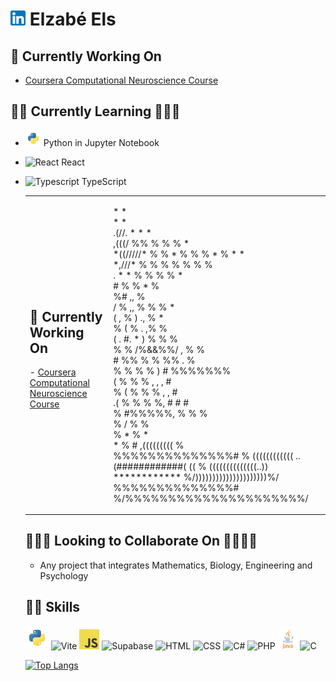 # [![LinkedIn](./linkedin.png)](https://www.linkedin.com/in/maria-elizabeth-els) Elzabé Els

## 🔭 Currently Working On
- <a href="https://www.coursera.org/learn/computational-neuroscience">Coursera Computational Neuroscience Course</a>
  
## 🌱🌱 Currently Learning 🌱🍃🍃
- <img src="https://raw.githubusercontent.com/github/explore/80688e429a7d4ef2fca1e82350fe8e3517d3494d/topics/python/python.png" height="25" width="25" alt="Python"> Python in Jupyter Notebook
- <img height="25" width="25" src="https://cdn.simpleicons.org/react/#61DAFB" alt="React"/> React
- <img height="25" width="25" src="https://cdn.simpleicons.org/typescript/#61DAFB" alt="Typescript"/> TypeScript

    <table>
        <tr>
            <td>
                <h2> 🔭 Currently Working On </h2>
                   <p> - <a href="https://www.coursera.org/learn/computational-neuroscience">Coursera Computational Neuroscience Course</a></p>
            </td>
            <td>
<p>                        *             *                            <br>
                              *                     *                 <br>
    .(//.  *         *                      *                         <br> 
  ,(((/ %%  %                     % %            *                    <br> 
  *((/////*  % %  *    % %      %  *  %   *           *               <br> 
   *,///*      %      %     % %       %      % %                      <br> 
           .     *        *            % % %     %  *                 <br> 
            #    %    %             *            %                    <br>  
            %#              ,,                  %                     <br> 
         / %  ,,      %        %               %         *            <br> 
       (    ,      %          )  .,          %  *                     <br> 
      %   (           %         . ,%        %                         <br> 
     (  .        #. *            )  %        % %                      <br> 
     %  %         /%&&%%/         , %            %                    <br> 
     # %%          %   %          %%  .        %                      <br> 
     %  %           % %          )  #      %%%%%%%                    <br> 
      (  %          % %         ,   ,       ,   #                     <br> 
       %  (         % %        %  ,         ,   #                     <br> 
        .(   %      % %     %,   #          #   #                     <br> 
           %      #%%%%%,     %             %   %                     <br> 
             %              /             %      %                    <br>
              %            *             %         *                  <br> 
              *            %           # ,((((((((( %                 <br> 
              %%%%%%%%%%%%%%#         % (((((((((((( ..               <br> 
              (############(      (( % ((((((((((((((..))             <br> 
               ************       %/)))))))))))))))))))))%/           <br> 
              %%%%%%%%%%%%%%#     %/%%%%%%%%%%%%%%%%%%%%%/            <br> 
                                                                      </p> 
            </td>
        </tr>
    </table>

## 🧠🏋️‍♀️ Looking to Collaborate On 🏋️‍♀️🏋️‍♂️
- Any project that integrates Mathematics, Biology, Engineering and Psychology

## 💃💃 Skills
<img src="https://raw.githubusercontent.com/github/explore/80688e429a7d4ef2fca1e82350fe8e3517d3494d/topics/python/python.png" height="37" width="37" alt="Python"> <img src="https://avatars.githubusercontent.com/u/65625612?s=40&v=4" width="32" alt="Vite"> <img src="https://raw.githubusercontent.com/github/explore/80688e429a7d4ef2fca1e82350fe8e3517d3494d/topics/javascript/javascript.png" width="32" alt="JavaScript"> <img src="https://avatars.githubusercontent.com/u/54469796?s=40&v=4" width="32" alt="Supabase"> <img height="32" width="32" src="https://cdn.simpleicons.org/html5/#E34F26" alt="HTML"/> <img height="32" width="32" src="https://cdn.simpleicons.org/css3/#1572B6" alt="CSS"/> <img height="32" width="32" src="https://cdn.simpleicons.org/csharp/#239120" alt="C#"/> <img height="32" width="32" src="https://cdn.simpleicons.org/php/#777BB4" alt="PHP"/> <img src="https://raw.githubusercontent.com/github/explore/80688e429a7d4ef2fca1e82350fe8e3517d3494d/topics/java/java.png" width="32" alt="Java"> <img height="32" width="32" src="https://cdn.simpleicons.org/c/#A8B9CC" alt="C"/>

[![Top Langs](https://github-readme-stats-ekm86oxwf-elzabeels.vercel.app/api/top-langs/?username=ElzabeEls&layout=donut&theme=radical)](https://github.com/ElzabeEls/github-readme-stats)










